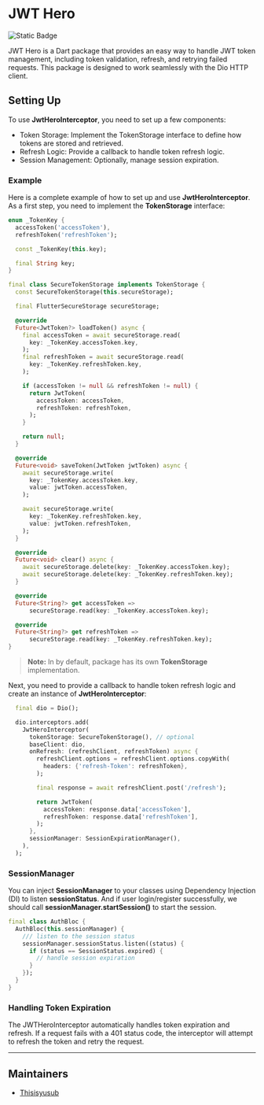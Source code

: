 # JWT Hero

![Static Badge](https://img.shields.io/badge/style-kanza%20lints-347AF6)

JWT Hero is a Dart package that provides an easy way to handle JWT token management, including token validation, refresh, and retrying failed requests. This package is designed to work seamlessly with the Dio HTTP client.

## Setting Up

To use **JwtHeroInterceptor**, you need to set up a few components:

- Token Storage: Implement the TokenStorage interface to define how tokens are stored and retrieved.
- Refresh Logic: Provide a callback to handle token refresh logic.
- Session Management: Optionally, manage session expiration.

### Example

Here is a complete example of how to set up and use **JwtHeroInterceptor**.
As a first step, you need to implement the **TokenStorage** interface:

```dart
enum _TokenKey {
  accessToken('accessToken'),
  refreshToken('refreshToken');

  const _TokenKey(this.key);

  final String key;
}

final class SecureTokenStorage implements TokenStorage {
  const SecureTokenStorage(this.secureStorage);

  final FlutterSecureStorage secureStorage;

  @override
  Future<JwtToken?> loadToken() async {
    final accessToken = await secureStorage.read(
      key: _TokenKey.accessToken.key,
    );
    final refreshToken = await secureStorage.read(
      key: _TokenKey.refreshToken.key,
    );

    if (accessToken != null && refreshToken != null) {
      return JwtToken(
        accessToken: accessToken,
        refreshToken: refreshToken,
      );
    }

    return null;
  }

  @override
  Future<void> saveToken(JwtToken jwtToken) async {
    await secureStorage.write(
      key: _TokenKey.accessToken.key,
      value: jwtToken.accessToken,
    );

    await secureStorage.write(
      key: _TokenKey.refreshToken.key,
      value: jwtToken.refreshToken,
    );
  }

  @override
  Future<void> clear() async {
    await secureStorage.delete(key: _TokenKey.accessToken.key);
    await secureStorage.delete(key: _TokenKey.refreshToken.key);
  }

  @override
  Future<String?> get accessToken =>
      secureStorage.read(key: _TokenKey.accessToken.key);

  @override
  Future<String?> get refreshToken =>
      secureStorage.read(key: _TokenKey.refreshToken.key);
}
```

> **Note:** In by default, package has its own **TokenStorage** implementation.

Next, you need to provide a callback to handle token refresh logic and
create an instance of **JwtHeroInterceptor**:

```dart
  final dio = Dio();

  dio.interceptors.add(
    JwtHeroInterceptor(
      tokenStorage: SecureTokenStorage(), // optional 
      baseClient: dio,
      onRefresh: (refreshClient, refreshToken) async {
        refreshClient.options = refreshClient.options.copyWith(
          headers: {'refresh-Token': refreshToken},
        );

        final response = await refreshClient.post('/refresh');

        return JwtToken(
          accessToken: response.data['accessToken'],
          refreshToken: response.data['refreshToken'],
        );
      },
      sessionManager: SessionExpirationManager(),
    ),
  );
```

### SessionManager

You can inject **SessionManager** to your classes using Dependency Injection (DI) 
to listen **sessionStatus**. And if user login/register successfully, we should call 
**sessionManager.startSession()** to start the session.

```dart
final class AuthBloc {
  AuthBloc(this.sessionManager) {
    /// listen to the session status
    sessionManager.sessionStatus.listen((status) {
      if (status == SessionStatus.expired) {
        // handle session expiration
      }
    });
  }
}
```

### Handling Token Expiration
The JWTHeroInterceptor automatically handles token expiration and refresh. If a request fails with a 401 status code, the interceptor will attempt to refresh the token and retry the request.

----

## Maintainers

- [Thisisyusub](https://github.com/thisisyusub)